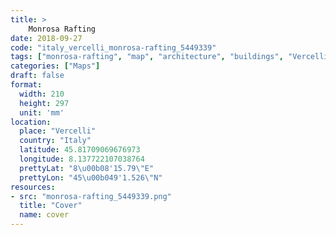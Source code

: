 ```yaml
---
title: > 
    Monrosa Rafting
date: 2018-09-27
code: "italy_vercelli_monrosa-rafting_5449339"
tags: ["monrosa-rafting", "map", "architecture", "buildings", "Vercelli", "Italy"]
categories: ["Maps"]
draft: false
format:
  width: 210
  height: 297
  unit: 'mm'
location:
  place: "Vercelli"
  country: "Italy"
  latitude: 45.81709069676973
  longitude: 8.137722107038764
  prettyLat: "8\u00b08'15.79\"E"
  prettyLon: "45\u00b049'1.526\"N"
resources:
- src: "monrosa-rafting_5449339.png"
  title: "Cover"
  name: cover
---
```

